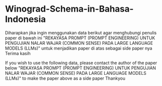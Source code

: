 # Winograd-Schema-in-Bahasa-Indonesia
Diharapkan jika ingin menggunakan data berikut agar menghubungi penulis paper di bawah ini
"REKAYASA PROMPT (PROMPT ENGINEERING) UNTUK PENGUJIAN NALAR WAJAR (COMMON SENSE) PADA LARGE LANGUAGE MODELS (LLMs)"
untuk menjadikan paper di atas sebagai side paper nya
Terima kasih

If you wish to use the following data, please contact the author of the paper below
"REKAYASA PROMPT (PROMPT ENGINEERING) UNTUK PENGUJIAN NALAR WAJAR (COMMON SENSE) PADA LARGE LANGUAGE MODELS (LLMs)"
to make the paper above as a side paper
Thankyou
